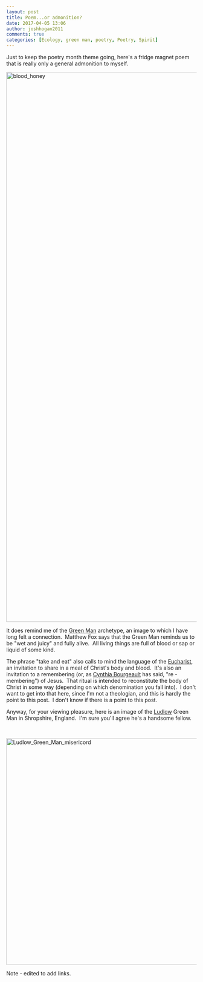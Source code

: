 ```yaml
---
layout: post
title: Poem...or admonition?
date: 2017-04-05 13:06
author: joshhogan2011
comments: true
categories: [Ecology, green man, poetry, Poetry, Spirit]
---
```

Just to keep the poetry month theme going, here's a fridge magnet poem that is really only a general admonition to myself.

<img class="alignnone size-full wp-image-354" src="https://joshuadavidhogan.files.wordpress.com/2017/04/blood_honey.jpg" alt="blood_honey" width="2592" height="1456" />

It does remind me of the <a href="https://en.wikipedia.org/wiki/Green_Man" target="_blank">Green Man</a> archetype, an image to which I have long felt a connection.  Matthew Fox says that the Green Man reminds us to be "wet and juicy" and fully alive.  All living things are full of blood or sap or liquid of some kind.

The phrase "take and eat" also calls to mind the language of the <a href="https://en.wikipedia.org/wiki/Eucharist" target="_blank">Eucharist</a>, an invitation to share in a meal of Christ's body and blood.  It's also an invitation to a remembering (or, as <a href="http://www.contemplative.org/cynthia-bourgeault/" target="_blank">Cynthia Bourgeault</a> has said, "re - membering") of Jesus.  That ritual is intended to reconstitute the body of Christ in some way (depending on which denomination you fall into).  I don't want to get into that here, since I'm not a theologian, and this is hardly the point to this post.  I don't know if there is a point to this post.

Anyway, for your viewing pleasure, here is an image of the <a href="https://en.wikipedia.org/wiki/St_Laurence%27s_Church,_Ludlow" target="_blank">Ludlow</a> Green Man in Shropshire, England.  I'm sure you'll agree he's a handsome fellow.

&nbsp;

<img class="alignnone size-full wp-image-361" src="https://joshuadavidhogan.files.wordpress.com/2017/04/ludlow_green_man_misericord.jpg" alt="Ludlow_Green_Man_misericord" width="668" height="600" />

Note - edited to add links.
